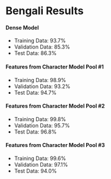 # Bengali Results  
#### Dense Model  
- Training Data: 93.7% 
- Validation Data: 85.3%  
- Test Data: 86.3%  

#### Features from Character Model Pool #1  
- Training Data: 98.9% 
- Validation Data: 93.2%  
- Test Data: 94.7%  

#### Features from Character Model Pool #2  
- Training Data: 99.8% 
- Validation Data: 95.7%  
- Test Data: 96.8%  

#### Features from Character Model Pool #3  
- Training Data: 99.6% 
- Validation Data: 97.1%  
- Test Data: 94.0%  
